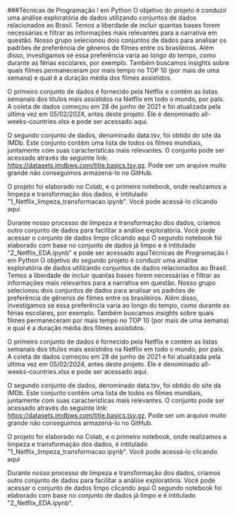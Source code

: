 ###Técnicas de Programação I em Python
O objetivo do  projeto é conduzir uma análise exploratória de dados utilizando conjuntos de dados relacionados ao Brasil. Temos a liberdade de incluir quantas bases forem necessárias e filtrar as informações mais relevantes para a narrativa em questão. Nosso grupo selecionou dois conjuntos de dados para analisar os padrões de preferência de gêneros de filmes entre os brasileiros. Além disso, investigamos se essa preferência varia ao longo do tempo, como durante as férias escolares, por exemplo. Também buscamos insights sobre quais filmes permaneceram por mais tempo no TOP 10 (por mais de uma semana) e qual é a duração média dos filmes assistidos.

O primeiro conjunto de dados é fornecido pela Netflix e contém as listas semanais dos títulos mais assistidos na Netflix em todo o mundo, por país. A coleta de dados começou em 28 de junho de 2021 e foi atualizada pela última vez em 05/02/2024, antes deste projeto. Ele é denominado all-weeks-countries.xlsx e pode ser acessado aqui.

O segundo conjunto de dados, denominado data.tsv, foi obtido do site da IMDb. Este conjunto contém uma lista de todos os filmes mundiais, juntamente com suas características mais relevantes. O conjunto pode ser acessado através do seguinte link: https://datasets.imdbws.com/title.basics.tsv.gz. Pode ser um arquivo muito grande não conseguimos armazená-lo no GitHub.

O projeto foi elaborado no Colab, e o primeiro notebook, onde realizamos a limpeza e transformação dos dados, é intitulado "1_Netflix_limpeza_transformacao.ipynb". Você pode acessá-lo clicando aqui

Durante nosso processo de limpeza e transformação dos dados, criamos outro conjunto de dados para facilitar a análise exploratória. Você pode acessar o conjunto de dados limpo clicando aqui
O segundo notebook foi elaborado com base no conjunto de dados já limpo e é intitulado "2_Netflix_EDA.ipynb" e pode ser acessado aquiTécnicas de Programação I em Python
O objetivo do segundo projeto é conduzir uma análise exploratória de dados utilizando conjuntos de dados relacionados ao Brasil. Temos a liberdade de incluir quantas bases forem necessárias e filtrar as informações mais relevantes para a narrativa em questão. Nosso grupo selecionou dois conjuntos de dados para analisar os padrões de preferência de gêneros de filmes entre os brasileiros. Além disso, investigamos se essa preferência varia ao longo do tempo, como durante as férias escolares, por exemplo. Também buscamos insights sobre quais filmes permaneceram por mais tempo no TOP 10 (por mais de uma semana) e qual é a duração média dos filmes assistidos.

O primeiro conjunto de dados é fornecido pela Netflix e contém as listas semanais dos títulos mais assistidos na Netflix em todo o mundo, por país. A coleta de dados começou em 28 de junho de 2021 e foi atualizada pela última vez em 05/02/2024, antes deste projeto. Ele é denominado all-weeks-countries.xlsx e pode ser acessado aqui.

O segundo conjunto de dados, denominado data.tsv, foi obtido do site da IMDb. Este conjunto contém uma lista de todos os filmes mundiais, juntamente com suas características mais relevantes. O conjunto pode ser acessado através do seguinte link: https://datasets.imdbws.com/title.basics.tsv.gz. Pode ser um arquivo muito grande não conseguimos armazená-lo no GitHub.

O projeto foi elaborado no Colab, e o primeiro notebook, onde realizamos a limpeza e transformação dos dados, é intitulado "1_Netflix_limpeza_transformacao.ipynb". Você pode acessá-lo clicando aqui

Durante nosso processo de limpeza e transformação dos dados, criamos outro conjunto de dados para facilitar a análise exploratória. Você pode acessar o conjunto de dados limpo clicando aqui
O segundo notebook foi elaborado com base no conjunto de dados já limpo e é intitulado "2_Netflix_EDA.ipynb".
